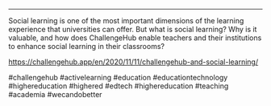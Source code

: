 ---
Social learning is one of the most important dimensions of the learning experience that universities can offer. But what is social learning? Why is it valuable, and how does ChallengeHub enable teachers and their institutions to enhance social learning in their classrooms?

https://challengehub.app/en/2020/11/11/challengehub-and-social-learning/

#challengehub #activelearning #education #educationtechnology #highereducation #highered #edtech #highereducation #teaching #academia #wecandobetter
